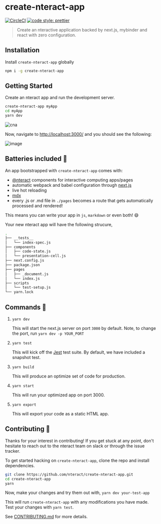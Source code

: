 # create-nteract-app

[![CircleCI](https://circleci.com/gh/nteract/create-nteract-app/tree/master.svg?style=svg)](https://circleci.com/gh/nteract/create-nteract-app/tree/master) [![code style: prettier](https://img.shields.io/badge/code_style-prettier-ff69b4.svg?style=flat-square)](https://github.com/prettier/prettier)

> Create an nteractive application backed by next.js, mybinder and react with zero configuration.

## Installation

Install `create-nteract-app` globally

```bash
npm i -g create-nteract-app
```

## Getting Started

Create an nteract app and run the development server.

```bash
create-nteract-app myApp
cd myApp
yarn dev
```

![cna](https://user-images.githubusercontent.com/15242567/45272888-dd35c380-b47d-11e8-9590-b556baf04783.gif)

Now, navigate to [http://localhost:3000/](http://localhost:3000/) and you should see the following:

![image](https://user-images.githubusercontent.com/15242567/45272197-d1e09900-b479-11e8-8788-062b8659182b.png)

## Batteries included :battery:

An app bootstrapped with `create-nteract-app` comes with:

- [@nteract](https://github.com/nteract) components for interactive computing apps/pages
- automatic webpack and babel configuration through [next.js](https://nextjs.org/)
- live hot reloading
- [mdx](https://mdxjs.com/)
- every .js or .md file in `./pages` becomes a route that gets automatically processed and rendered!

This means you can write your app in `js`, `markdown` or even both! :smile:

Your new nteract app will have the following strucure,

```bash
.
├── __tests__
│   └── index-spec.js
├── components
│   ├── code-state.js
│   └── presentation-cell.js
├── next.config.js
├── package.json
├── pages
│   ├── _document.js
│   └── index.js
├── scripts
│   └── test-setup.js
└── yarn.lock
```

## Commands :robot:

1. `yarn dev`

   This will start the next.js server on port `3000` by default. Note, to change the port, run `yarn dev -p YOUR_PORT`

2. `yarn test`

   This will kick off the [Jest](https://jestjs.io/) test suite. By default, we have included a snapshot test.

3. `yarn build`

   This will produce an optimize set of code for production.

4. `yarn start`

   This will run your optimized app on port 3000.

5. `yarn export`

   This will export your code as a static HTML app.

## Contributing :tada:

Thanks for your interest in contributing! If you get stuck at any point, don't hesitate to reach out to the nteract team on slack or through the issue tracker.

To get started hacking on `create-nteract-app`, clone the repo and install dependencies.

```bash
git clone https://github.com/nteract/create-nteract-app.git
cd create-nteract-app
yarn
```

Now, make your changes and try them out with,
`yarn dev your-test-app`

This will run `create-nteract-app` with any modifications you have made. Test your changes with `yarn test`.

See [CONTRIBUTING.md](https://github.com/nteract/create-nteract-app/blob/master/CONTRIBUTING.md) for more details.
